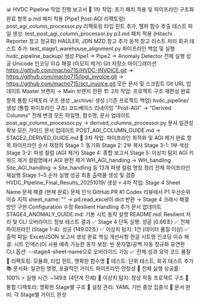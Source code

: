 📊 HVDC Pipeline 작업 진행 보고서
🎯 1차 작업: 초기 패치 적용 및 파이프라인 구조화
완료 항목
p.md 패치 적용 (Pipe1 Post-AGI 리팩토링)
post_agi_column_processor.py 리팩토링
타입 힌트 추가, 헬퍼 함수 추출
테스트 파일 생성: test_post_agi_column_processor.py
p3.md 패치 적용 (Hitachi Reporter 창고 정규화)
HAULER, JDN MZD 창고 추가
동적 창고 리스트 처리
회귀 테스트 추가: test_stage1_warehouse_alignment.py
파이프라인 백업 및 실행
hvdc_pipeline_backup/ 생성
Pipe1 → Pipe2 → Anomaly Detector 전체 실행 성공
Unicode 인코딩 이슈 해결 (이모지 제거)
Git 저장소 마이그레이션
https://github.com/macho715/HVDC-INVOICE.git → https://github.com/macho715/logi_invoice.git → https://github.com/macho715/sct_invoice.git
모든 문서 및 스크립트 Git URL 업데이트
Master 브랜치 → Main 브랜치 전환
🏗️ 2차 작업: 프로젝트 구조 재편성
완료 항목
통합 디렉토리 구조 생성
_archive/ 생성 (기존 프로젝트 백업)
hvdc_pipeline/ 생성 (통합 파이프라인 구조)
코드베이스 리네이밍
"Post-AGI" → "Derived Columns" 전체 변경
모든 파일명, 함수명, 문서 업데이트
post_agi_column_processor.py → derived_columns_processor.py
문서 일관성 확보
모든 가이드 문서 업데이트
POST_AGI_COLUMN_GUIDE.md → STAGE2_DERIVED_GUIDE.md
🔄 3차 작업: 파이프라인 최적화 및 AGI 제거
완료 항목
파이프라인 순서 재정의
Stage 1: 동기화
Stage 2: 2부 복사
Stage 3-1: 1부 색상
Stage 3-2: 파생 컬럼 (AGI 제거)
Stage 4: 종합 보고서
Stage 5: 이상치 탐지
AGI 키워드 제거
컬럼명에서 AGI 완전 제거
WH_AGI_handling → WH_handling
Site_AGI_handling → Site_handling
등 13개 파생 컬럼 명칭 정리
전체 파이프라인 재실행
Stage 1~5 순차 실행 성공
최종 출력물 생성 및 검증
HVDC_Pipeline_Final_Results_20251019/ 생성
⚡ 4차 작업: Stage 4 Sheet Name 문제 해결 (현재 완료)
문제 인식
GitHub PR #1 Codex 리뷰에서 P1 우선순위 이슈 지적
sheet_name: "" → pd.read_excel이 dict 반환 → Stage 4 크래시
해결 방안 구현
Configuration 수정
Resilient Handling 추가
문서 업데이트
STAGE4_ANOMALY_GUIDE.md: 기본 시트 동작 설명
README.md: Resilient 처리 및 CLI 오버라이드 정보
테스트 결과
✅ Stage 4 단독 실행: 성공 (0.66초)
✅ 전체 파이프라인 (Stage 1-4): 성공 (149.02초)
✅ 이상치 탐지: 1건 (데이터 품질 이상)
✅ 출력 파일: Excel/JSON 보고서 생성 완료
핵심 개선사항
한글 시트명 인코딩 이슈 해결: 시트 인덱스(0) 사용
예측 가능한 동작 보장: 빈 문자열/공백 자동 정규화
유연한 CLI 옵션: --stage4-sheet-name으로 오버라이드 가능
📈 전체 성과 요약
코드 품질
📝 리팩토링: 모듈화, 타입 힌트, 명확한 함수명
🧪 테스트: 단위 테스트, 회귀 테스트 추가
📚 문서화: 일관된 명명, 포괄적인 가이드
파이프라인 안정성
🔄 전체 실행 성공률: 100%
⚡ 실행 시간: ~149초 (4단계 전체)
🎯 이상치 탐지: 정상 작동
프로젝트 구조
📁 통합 디렉토리: 명확한 Stage별 구조
🔧 설정 관리: YAML 기반 중앙 집중식
📖 문서 완비: 각 Stage별 가이드 완성
